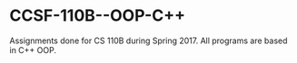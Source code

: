 # CCSF-110B--OOP-C++
Assignments done for CS 110B during Spring 2017.
All programs are based in C++ OOP. 
